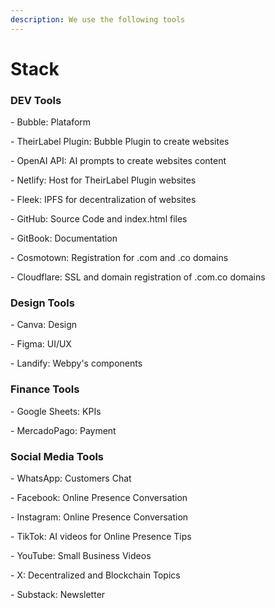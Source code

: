 ```yaml
---
description: We use the following tools
---
```


# Stack

### DEV Tools

\- Bubble: Plataform

\- TheirLabel Plugin: Bubble Plugin to create websites &#x20;

\- OpenAI API: AI prompts to create websites content &#x20;

\- Netlify: Host for TheirLabel Plugin websites&#x20;

\- Fleek: IPFS for decentralization of websites

\- GitHub: Source Code and index.html files

\- GitBook: Documentation

\- Cosmotown: Registration for .com and .co domains

\- Cloudflare: SSL and domain registration of .com.co domains

### Design Tools

\- Canva: Design

\- Figma: UI/UX

\- Landify: Webpy's components

### Finance Tools

\- Google Sheets: KPIs

\- MercadoPago: Payment

### Social Media Tools

\- WhatsApp: Customers Chat&#x20;

\- Facebook: Online Presence Conversation

\- Instagram: Online Presence Conversation

\- TikTok: AI videos for Online Presence Tips

\- YouTube: Small Business Videos

\- X: Decentralized and Blockchain Topics

\- Substack: Newsletter
